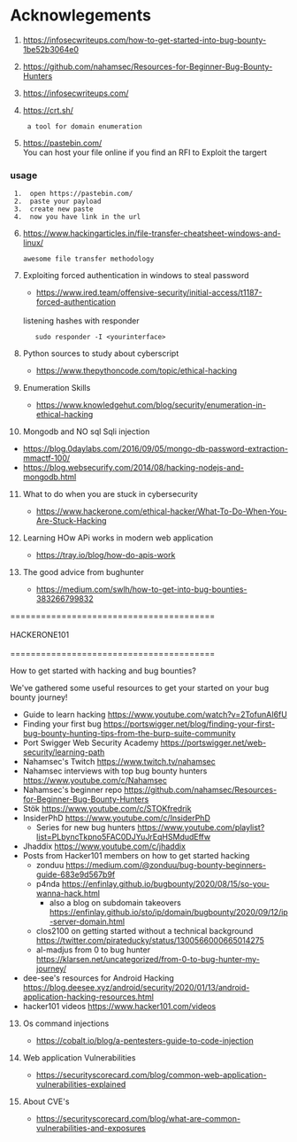 # Acknowlegements
  1. https://infosecwriteups.com/how-to-get-started-into-bug-bounty-1be52b3064e0
  2. https://github.com/nahamsec/Resources-for-Beginner-Bug-Bounty-Hunters
  3. https://infosecwriteups.com/
  4. https://crt.sh/ 
         
          a tool for domain enumeration
  5. https://pastebin.com/ <br>
    You can host your file online if you find an RFI to Exploit the targert
    
   ### usage
     1.  open https://pastebin.com/
     2.  paste your payload
     3.  create new paste 
     4.  now you have link in the url
   6. https://www.hackingarticles.in/file-transfer-cheatsheet-windows-and-linux/
            
          awesome file transfer methodology
   7. Exploiting forced authentication in windows to steal password 
      * https://www.ired.team/offensive-security/initial-access/t1187-forced-authentication
      <br>
       listening hashes with responder
                 
             sudo responder -I <yourinterface>
8. Python sources to study about cyberscript

      * https://www.thepythoncode.com/topic/ethical-hacking
9. Enumeration Skills
     * https://www.knowledgehut.com/blog/security/enumeration-in-ethical-hacking
10. Mongodb and NO sql Sqli injection
   * https://blog.0daylabs.com/2016/09/05/mongo-db-password-extraction-mmactf-100/
   * https://blog.websecurify.com/2014/08/hacking-nodejs-and-mongodb.html
   
11. What to do when you are stuck in cybersecurity

    * https://www.hackerone.com/ethical-hacker/What-To-Do-When-You-Are-Stuck-Hacking
12. Learning HOw APi works in modern web application
    
       * https://tray.io/blog/how-do-apis-work
13. The good advice from bughunter
      
       * https://medium.com/swlh/how-to-get-into-bug-bounties-383266799832


  ======================================== <br> 
  <br>
              HACKERONE101
              <br>
     <br>
  ======================================== <br>

How to get started with hacking and bug bounties?

We've gathered some useful resources to get your started on your bug bounty journey!

- Guide to learn hacking https://www.youtube.com/watch?v=2TofunAI6fU
- Finding your first bug https://portswigger.net/blog/finding-your-first-bug-bounty-hunting-tips-from-the-burp-suite-community
- Port Swigger Web Security Academy https://portswigger.net/web-security/learning-path
- Nahamsec's Twitch https://www.twitch.tv/nahamsec
- Nahamsec interviews with top bug bounty hunters https://www.youtube.com/c/Nahamsec
- Nahamsec's beginner repo https://github.com/nahamsec/Resources-for-Beginner-Bug-Bounty-Hunters
- Stök https://www.youtube.com/c/STOKfredrik
- InsiderPhD https://www.youtube.com/c/InsiderPhD
  - Series for new bug hunters https://www.youtube.com/playlist?list=PLbyncTkpno5FAC0DJYuJrEqHSMdudEffw
- Jhaddix https://www.youtube.com/c/jhaddix
- Posts from Hacker101 members on how to get started hacking
  - zonduu https://medium.com/@zonduu/bug-bounty-beginners-guide-683e9d567b9f
  - p4nda https://enfinlay.github.io/bugbounty/2020/08/15/so-you-wanna-hack.html
    - also a blog on subdomain takeovers https://enfinlay.github.io/sto/ip/domain/bugbounty/2020/09/12/ip-server-domain.html
  - clos2100 on getting started without a technical background https://twitter.com/pirateducky/status/1300566000665014275
  - al-madjus from 0 to bug hunter https://klarsen.net/uncategorized/from-0-to-bug-hunter-my-journey/
- dee-see's resources for Android Hacking https://blog.deesee.xyz/android/security/2020/01/13/android-application-hacking-resources.html
- hacker101 videos https://www.hacker101.com/videos

13. Os command injections
      
       * https://cobalt.io/blog/a-pentesters-guide-to-code-injection
14. Web application Vulnerabilities
      
       * https://securityscorecard.com/blog/common-web-application-vulnerabilities-explained
15. About CVE's
      
       * https://securityscorecard.com/blog/what-are-common-vulnerabilities-and-exposures
